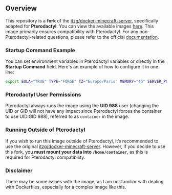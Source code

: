 ## Overview

This repository is a **fork** of the [itzg/docker-minecraft-server](https://github.com/itzg/docker-minecraft-server), specifically adapted for **Pterodactyl**. You can view the available images [here](https://hub.docker.com/repository/docker/buco7854/pterodactyl-minecraft-server/tags). This image primarily ensures compatibility with Pterodactyl. For any non-Pterodactyl-related questions, please refer to the official [documentation](https://docker-minecraft-server.readthedocs.io/en/latest/).

### Startup Command Example
You can set environment variables in Pterodactyl variables or directly in the **Startup Command** field. Here's an example of how to configure it in one line:
```bash
export EULA="TRUE" TYPE="FORGE" TZ="Europe/Paris" MEMORY="4G" SERVER_PORT="25565" QUERY_PORT="25565" ENABLE_QUERY="true" VIEW_DISTANCE=10 MOTD="My Minecraft Server Powered by Docker" VERSION="1.12.2" FORGE_VERSION="14.23.5.2859" REMOVE_OLD_MODS="false" SPAWN_ANIMALS="false" SPAWN_MONSTERS="false" SPAWN_NPCS="false" ENABLE_COMMAND_BLOCK="true" RCON_CMDS_STARTUP=$'whitelist add User1\nwhitelist add user2\nop User1\nop User2\ngamerule doFireTick false' RCON_CMDS_LAST_DISCONNECT=$'gamerule doFireTick false\nweather clear\ngamerule doDaylightCycle false\ngamerule doWeatherCycle false\ndifficulty peaceful' && /start
```

### Pterodactyl User Permissions
Pterodactyl always runs the image using the **UID 988** user (changing the UID or GID will not have any impact since Pterodactyl forces the container to use UID:GID 988), referred to as `container` in the image.

### Running Outside of Pterodactyl
If you wish to run this image outside of Pterodactyl, it’s recommended to use the original [itzg/docker-minecraft-server](https://github.com/itzg/docker-minecraft-server). However, if you decide to use this fork, you **must mount your data into `/home/container`**, as this is required for Pterodactyl compatibility.

### Disclaimer
There may be some issues with the image, as I am not familiar with dealing with Dockerfiles, especially for a complex image like this.